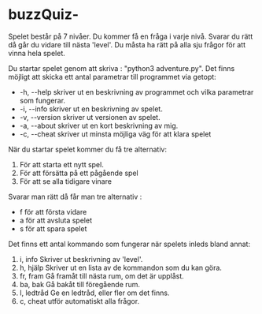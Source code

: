 # buzzQuiz-

Spelet består på 7 nivåer. Du kommer få en fråga i varje nivå.
Svarar du rätt då går du vidare till nästa 'level'.
Du måsta ha rätt på  alla sju frågor för att vinna hela spelet.

Du startar spelet genom att skriva : "python3 adventure.py".
Det finns möjligt att skicka ett antal parametrar till programmet via getopt:

* -h, --help    skriver ut en beskrivning av programmet och vilka parametrar som fungerar.
* -i, --info    skriver ut en beskrivning av spelet.
* -v, --version skriver ut versionen av spelet.
* -a, --about   skriver ut en kort beskrivning av mig.
* -c, --cheat   skriver ut minsta möjliga väg för att klara spelet
 
När du startar spelet kommer du få tre alternativ:
1. För att starta ett nytt spel.
2. För att försätta på ett pågående spel
3. För att se alla tidigare vinare

Svarar man rätt då får man tre alternativ :

* f     för att första vidare 
* a     för att avsluta spelet
* s     för att spara spelet

Det finns ett antal kommando som fungerar när spelets inleds bland annat:

1) i, info       Skriver ut beskrivning av 'level'.
2) h, hjälp      Skriver ut en lista av de kommandon som du kan göra.
3) fr, fram      Gå framåt till nästa rum, om det är upplåst.
4) ba, bak       Gå bakåt till föregående rum.
5) l, ledtråd    Ge en ledtråd, eller fler om det finns.
6) c, cheat      utför automatiskt alla frågor.
